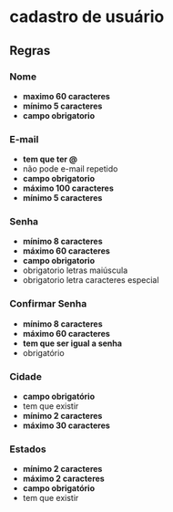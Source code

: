 # cadastro de usuário
## Regras
### Nome
 - **maximo 60 caracteres**
 - **mínimo 5 caracteres**
 - **campo obrigatorio**

### E-mail
 - **tem que ter @**
 - não pode e-mail repetido
 - **campo obrigatorio**
 - **máximo 100 caracteres**
 - **mínimo 5 caracteres**

### Senha
- **mínimo 8 caracteres**
- **máximo 60 caracteres**
- **campo obrigatorio**
- obrigatorio letras maiúscula
- obrigatorio letra caracteres especial

### Confirmar Senha
- **mínimo 8 caracteres**
- **máximo 60 caracteres**
- **tem que ser igual a senha** 
- obrigatório

### Cidade
- **campo obrigatório**
- tem que existir
- **mínimo 2 caracteres** 
- **máximo 30 caracteres** 

### Estados
- **mínimo 2 caracteres**
- **máximo 2 caracteres**
- **campo obrigatório**
- tem que existir